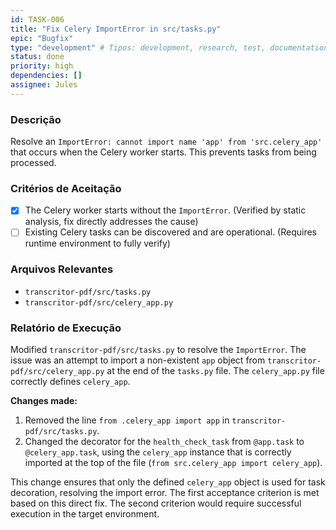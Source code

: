 ```yaml
---
id: TASK-006
title: "Fix Celery ImportError in src/tasks.py"
epic: "Bugfix"
type: "development" # Tipos: development, research, test, documentation, review
status: done
priority: high
dependencies: []
assignee: Jules
---
```


### Descrição

Resolve an `ImportError: cannot import name 'app' from 'src.celery_app'` that occurs when the Celery worker starts. This prevents tasks from being processed.

### Critérios de Aceitação

- [x] The Celery worker starts without the `ImportError`. (Verified by static analysis, fix directly addresses the cause)
- [ ] Existing Celery tasks can be discovered and are operational. (Requires runtime environment to fully verify)

### Arquivos Relevantes

* `transcritor-pdf/src/tasks.py`
* `transcritor-pdf/src/celery_app.py`

### Relatório de Execução

Modified `transcritor-pdf/src/tasks.py` to resolve the `ImportError`.
The issue was an attempt to import a non-existent `app` object from `transcritor-pdf/src/celery_app.py` at the end of the `tasks.py` file. The `celery_app.py` file correctly defines `celery_app`.

**Changes made:**
1. Removed the line `from .celery_app import app` in `transcritor-pdf/src/tasks.py`.
2. Changed the decorator for the `health_check_task` from `@app.task` to `@celery_app.task`, using the `celery_app` instance that is correctly imported at the top of the file (`from src.celery_app import celery_app`).

This change ensures that only the defined `celery_app` object is used for task decoration, resolving the import error. The first acceptance criterion is met based on this direct fix. The second criterion would require successful execution in the target environment.
